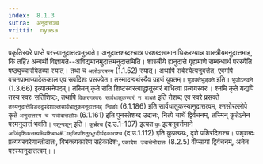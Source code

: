 ```yaml
---
index:  8.1.3
sutra:  अनुदात्तञ्च
vritti:  nyasa
---
```


प्रकृतिस्वरे प्राप्ते परस्यानुदात्तत्वमुच्यते। अनुदात्तशब्दश्चात्र परशब्दसामानाधिकरण्यान्न शास्त्रीयमनुदात्तमाह, किं तर्हि? अन्वर्थो विज्ञायते--अविद्यमानमुदात्तमनुदात्तमिति। शास्त्रीये ह्यनुदात्ते गृह्यमाणे सम्बन्धार्थं परस्यैति षष्ठ्युच्चारयितव्या स्यात्। तथा च `अलोऽन्त्यस्य` (1.1.52) स्यात्। अथापि सर्वस्येत्यनुवर्त्तत, एवमपि वचनप्रामाण्यादेककाल एव सर्वादेशः प्रसज्येत। तस्मादन्वर्थस्यैव ग्रहणं युक्तम्। `भुङक्तेभुङ्क्ते` इति। `भुजोऽनवने` (1.3.66) इत्यात्मनेपदम्। तस्मिन् कृते सति शिष्टस्वरत्वाद्धातुस्वरं बाधित्वा प्रत्ययस्वरः। श्नमि कृते यद्यपि तस्य स्वरः सतिशिष्टः, तथापि `विकरणस्वरः सार्वधातुकस्वरं न बाधते` इति तेशब्द एव स्वरे प्रसक्ते `तस्यनुदात्तेविङददुपदेशाल्लसार्वधातुकमनुदात्तमह् न्विङोः` (6.1.186) इति सार्वधातुकस्यानुदात्तत्वम्, श्नसोरल्लोपे कृते `अनुदात्तस्य च यत्रोदात्तलोपः` (6.1.161) इति पुनस्तेशब्द उदात्तः, नित्ये चार्थे द्विर्वचनम्, तस्मिन् कृतेऽनेन परमनुदात्तं भवति। `पशून्पशून्` इति। `कुर्भ्रश्च` (द.उ.1-107) इत्यत `कुः` इत्यनुवर्त्तमाने `अर्जिवृशिकसम्यमिपशिबाध#ामृजिपशितुग्धुग्दीर्घहकाराश्च` (द.उ.1.112) इति कुप्रत्ययः, दृशे पशिरदिशश्च। पशृशब्दः प्रत्ययस्वरेणान्तोदात्तः, विभक्त्यकारेण सहैकादेशः, `एकादेश उदात्तेनोदात्तः` (8.2.5) वीप्सायां द्विर्वचनम्, अनेन परस्यानुदात्तत्वम्।।

